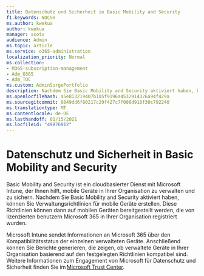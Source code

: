 ```yaml
---
title: Datenschutz und Sicherheit in Basic Mobility and Security
f1.keywords: NOCSH
ms.author: kwekua
author: kwekua
manager: scotv
audience: Admin
ms.topic: article
ms.service: o365-administration
localization_priority: Normal
ms.collection:
- M365-subscription-management
- Adm_O365
- Adm_TOC
ms.custom: AdminSurgePortfolio
description: Nachdem Sie Basic Mobility and Security aktiviert haben, können Sie Verwaltungsrichtlinien für mobile Geräte erstellen.
ms.openlocfilehash: a5e813219407b105f9196a4532914326a94f429a
ms.sourcegitcommit: 8849dd6f80217c29f427c7f008d918f30c792240
ms.translationtype: MT
ms.contentlocale: de-DE
ms.lasthandoff: 01/15/2021
ms.locfileid: "49876912"
---
```

# <a name="privacy-and-security-in-basic-mobility-and-security"></a>Datenschutz und Sicherheit in Basic Mobility and Security

Basic Mobility and Security ist ein cloudbasierter Dienst mit Microsoft Intune, der Ihnen hilft, mobile Geräte in Ihrer Organisation zu verwalten und zu sichern. Nachdem Sie Basic Mobility and Security aktiviert haben, können Sie Verwaltungsrichtlinien für mobile Geräte erstellen. Diese Richtlinien können dann auf mobilen Geräten bereitgestellt werden, die von lizenzierten benutzern Microsoft 365 in Ihrer Organisation registriert wurden.

Microsoft Intune sendet Informationen an Microsoft 365 über den Kompatibilitätsstatus der einzelnen verwalteten Geräte. Anschließend können Sie Berichte generieren, die zeigen, ob verwaltete Geräte in Ihrer Organisation basierend auf den festgelegten Richtlinien kompatibel sind. Weitere Informationen zum Engagement von Microsoft für Datenschutz und Sicherheit finden Sie im [Microsoft Trust Center](https://www.microsoft.com/trust-center).